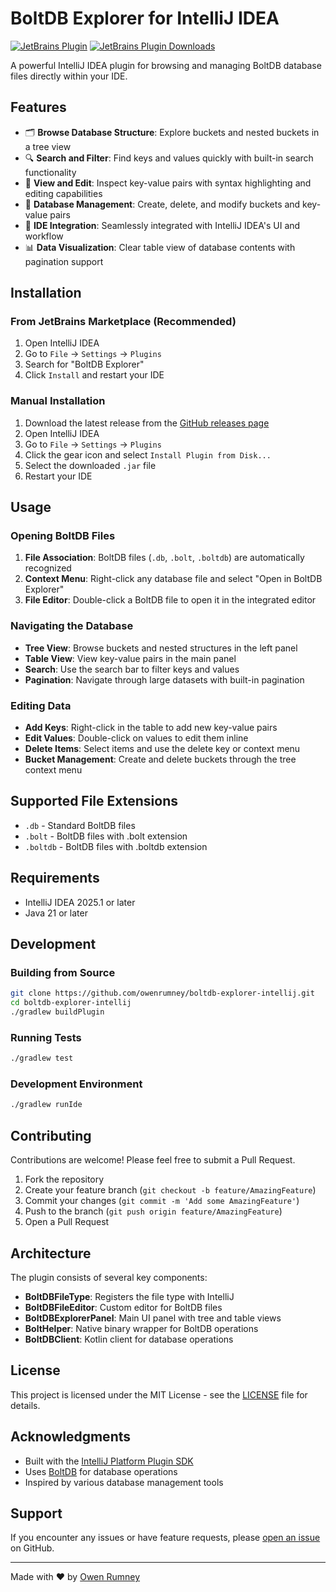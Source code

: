 # BoltDB Explorer for IntelliJ IDEA

[![JetBrains Plugin](https://img.shields.io/jetbrains/plugin/v/28440-boltdb-explorer.svg)](https://plugins.jetbrains.com/plugin/28440-boltdb-explorer)
[![JetBrains Plugin Downloads](https://img.shields.io/jetbrains/plugin/d/28440-boltdb-explorer.svg)](https://plugins.jetbrains.com/plugin/28440-boltdb-explorer)

A powerful IntelliJ IDEA plugin for browsing and managing BoltDB database files directly within your IDE.

## Features

- 🗂️ **Browse Database Structure**: Explore buckets and nested buckets in a tree view
- 🔍 **Search and Filter**: Find keys and values quickly with built-in search functionality
- 📝 **View and Edit**: Inspect key-value pairs with syntax highlighting and editing capabilities
- 🔧 **Database Management**: Create, delete, and modify buckets and key-value pairs
- 🎨 **IDE Integration**: Seamlessly integrated with IntelliJ IDEA's UI and workflow
- 📊 **Data Visualization**: Clear table view of database contents with pagination support

## Installation

### From JetBrains Marketplace (Recommended)

1. Open IntelliJ IDEA
2. Go to `File` → `Settings` → `Plugins`
3. Search for "BoltDB Explorer"
4. Click `Install` and restart your IDE

### Manual Installation

1. Download the latest release from the [GitHub releases page](https://github.com/owenrumney/boltdb-explorer-intellij/releases)
2. Open IntelliJ IDEA
3. Go to `File` → `Settings` → `Plugins`
4. Click the gear icon and select `Install Plugin from Disk...`
5. Select the downloaded `.jar` file
6. Restart your IDE

## Usage

### Opening BoltDB Files

1. **File Association**: BoltDB files (`.db`, `.bolt`, `.boltdb`) are automatically recognized
2. **Context Menu**: Right-click any database file and select "Open in BoltDB Explorer"
3. **File Editor**: Double-click a BoltDB file to open it in the integrated editor

### Navigating the Database

- **Tree View**: Browse buckets and nested structures in the left panel
- **Table View**: View key-value pairs in the main panel
- **Search**: Use the search bar to filter keys and values
- **Pagination**: Navigate through large datasets with built-in pagination

### Editing Data

- **Add Keys**: Right-click in the table to add new key-value pairs
- **Edit Values**: Double-click on values to edit them inline
- **Delete Items**: Select items and use the delete key or context menu
- **Bucket Management**: Create and delete buckets through the tree context menu

## Supported File Extensions

- `.db` - Standard BoltDB files
- `.bolt` - BoltDB files with .bolt extension
- `.boltdb` - BoltDB files with .boltdb extension

## Requirements

- IntelliJ IDEA 2025.1 or later
- Java 21 or later

## Development

### Building from Source

```bash
git clone https://github.com/owenrumney/boltdb-explorer-intellij.git
cd boltdb-explorer-intellij
./gradlew buildPlugin
```

### Running Tests

```bash
./gradlew test
```

### Development Environment

```bash
./gradlew runIde
```

## Contributing

Contributions are welcome! Please feel free to submit a Pull Request.

1. Fork the repository
2. Create your feature branch (`git checkout -b feature/AmazingFeature`)
3. Commit your changes (`git commit -m 'Add some AmazingFeature'`)
4. Push to the branch (`git push origin feature/AmazingFeature`)
5. Open a Pull Request

## Architecture

The plugin consists of several key components:

- **BoltDBFileType**: Registers the file type with IntelliJ
- **BoltDBFileEditor**: Custom editor for BoltDB files
- **BoltDBExplorerPanel**: Main UI panel with tree and table views
- **BoltHelper**: Native binary wrapper for BoltDB operations
- **BoltDBClient**: Kotlin client for database operations

## License

This project is licensed under the MIT License - see the [LICENSE](LICENSE) file for details.

## Acknowledgments

- Built with the [IntelliJ Platform Plugin SDK](https://plugins.jetbrains.com/docs/intellij/welcome.html)
- Uses [BoltDB](https://github.com/boltdb/bolt) for database operations
- Inspired by various database management tools

## Support

If you encounter any issues or have feature requests, please [open an issue](https://github.com/owenrumney/boltdb-explorer-intellij/issues) on GitHub.

---

Made with ❤️ by [Owen Rumney](https://github.com/owenrumney)




